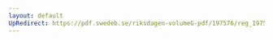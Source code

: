 ```yaml
---
layout: default
UpRedirect: https://pdf.swedeb.se/riksdagen-volumeG-pdf/197576/reg_197576__reg_01/reg_197576__reg_01_0102.pdf
---
```

